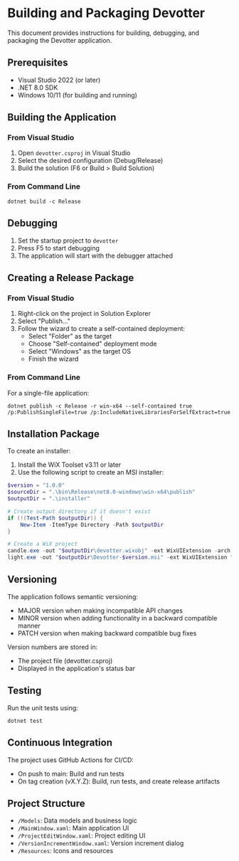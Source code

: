 # Building and Packaging Devotter

This document provides instructions for building, debugging, and packaging the Devotter application.

## Prerequisites

- Visual Studio 2022 (or later)
- .NET 8.0 SDK
- Windows 10/11 (for building and running)

## Building the Application

### From Visual Studio

1. Open `devotter.csproj` in Visual Studio
2. Select the desired configuration (Debug/Release)
3. Build the solution (F6 or Build > Build Solution)

### From Command Line

```
dotnet build -c Release
```

## Debugging

1. Set the startup project to `devotter`
2. Press F5 to start debugging
3. The application will start with the debugger attached

## Creating a Release Package

### From Visual Studio

1. Right-click on the project in Solution Explorer
2. Select "Publish..."
3. Follow the wizard to create a self-contained deployment:
   - Select "Folder" as the target
   - Choose "Self-contained" deployment mode
   - Select "Windows" as the target OS
   - Finish the wizard

### From Command Line

For a single-file application:

```
dotnet publish -c Release -r win-x64 --self-contained true /p:PublishSingleFile=true /p:IncludeNativeLibrariesForSelfExtract=true
```

## Installation Package

To create an installer:

1. Install the WiX Toolset v3.11 or later
2. Use the following script to create an MSI installer:

```powershell
$version = "1.0.0"
$sourceDir = ".\bin\Release\net8.0-windows\win-x64\publish"
$outputDir = ".\installer"

# Create output directory if it doesn't exist
if (!(Test-Path $outputDir)) {
    New-Item -ItemType Directory -Path $outputDir
}

# Create a WiX project
candle.exe -out "$outputDir\devotter.wixobj" -ext WixUIExtension -arch x64 installer.wxs
light.exe -out "$outputDir\Devotter-$version.msi" -ext WixUIExtension "$outputDir\devotter.wixobj"
```

## Versioning

The application follows semantic versioning:

- MAJOR version when making incompatible API changes
- MINOR version when adding functionality in a backward compatible manner
- PATCH version when making backward compatible bug fixes

Version numbers are stored in:
- The project file (devotter.csproj)
- Displayed in the application's status bar

## Testing

Run the unit tests using:

```
dotnet test
```

## Continuous Integration

The project uses GitHub Actions for CI/CD:

- On push to main: Build and run tests
- On tag creation (vX.Y.Z): Build, run tests, and create release artifacts

## Project Structure

- `/Models`: Data models and business logic
- `/MainWindow.xaml`: Main application UI
- `/ProjectEditWindow.xaml`: Project editing UI
- `/VersionIncrementWindow.xaml`: Version increment dialog
- `/Resources`: Icons and resources